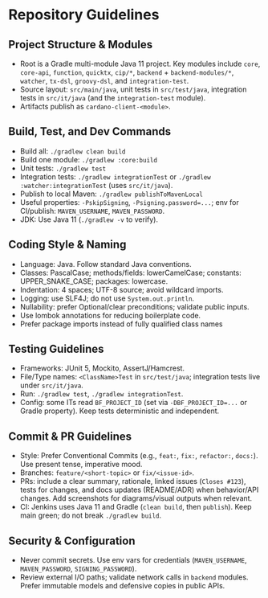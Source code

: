 # Repository Guidelines

## Project Structure & Modules
- Root is a Gradle multi-module Java 11 project. Key modules include `core`, `core-api`, `function`, `quicktx`, `cip/*`, `backend` + `backend-modules/*`, `watcher`, `tx-dsl`, `groovy-dsl`, and `integration-test`.
- Source layout: `src/main/java`, unit tests in `src/test/java`, integration tests in `src/it/java` (and the `integration-test` module).
- Artifacts publish as `cardano-client-<module>`.

## Build, Test, and Dev Commands
- Build all: `./gradlew clean build`
- Build one module: `./gradlew :core:build`
- Unit tests: `./gradlew test`
- Integration tests: `./gradlew integrationTest` or `./gradlew :watcher:integrationTest` (uses `src/it/java`).
- Publish to local Maven: `./gradlew publishToMavenLocal`
- Useful properties: `-PskipSigning`, `-Psigning.password=...`; env for CI/publish: `MAVEN_USERNAME`, `MAVEN_PASSWORD`.
- JDK: Use Java 11 (`./gradlew -v` to verify).

## Coding Style & Naming
- Language: Java. Follow standard Java conventions.
- Classes: PascalCase; methods/fields: lowerCamelCase; constants: UPPER_SNAKE_CASE; packages: lowercase.
- Indentation: 4 spaces; UTF-8 source; avoid wildcard imports.
- Logging: use SLF4J; do not use `System.out.println`.
- Nullability: prefer Optional/clear preconditions; validate public inputs.
- Use lombok annotations for reducing boilerplate code.
- Prefer package imports instead of fully qualified class names

## Testing Guidelines
- Frameworks: JUnit 5, Mockito, AssertJ/Hamcrest.
- File/Type names: `<ClassName>Test` in `src/test/java`; integration tests live under `src/it/java`.
- Run: `./gradlew test`, `./gradlew integrationTest`.
- Config: some ITs read `BF_PROJECT_ID` (set via `-DBF_PROJECT_ID=...` or Gradle property). Keep tests deterministic and independent.

## Commit & PR Guidelines
- Style: Prefer Conventional Commits (e.g., `feat:`, `fix:`, `refactor:`, `docs:`). Use present tense, imperative mood.
- Branches: `feature/<short-topic>` or `fix/<issue-id>`.
- PRs: include a clear summary, rationale, linked issues (`Closes #123`), tests for changes, and docs updates (README/ADR) when behavior/API changes. Add screenshots for diagrams/visual outputs when relevant.
- CI: Jenkins uses Java 11 and Gradle (`clean build`, then `publish`). Keep main green; do not break `./gradlew build`.

## Security & Configuration
- Never commit secrets. Use env vars for credentials (`MAVEN_USERNAME`, `MAVEN_PASSWORD`, `SIGNING_PASSWORD`).
- Review external I/O paths; validate network calls in `backend` modules. Prefer immutable models and defensive copies in public APIs.
